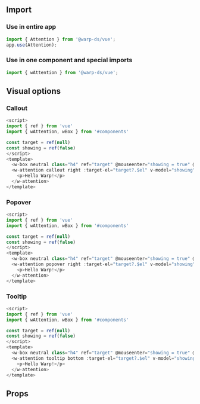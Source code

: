 ## Import

### Use in entire app

```js
import { Attention } from '@warp-ds/vue';
app.use(Attention);
```

### Use in one component and special imports

```js
import { wAttention } from '@warp-ds/vue';
```

## Visual options

### Callout

```js
<script>
import { ref } from 'vue'
import { wAttention, wBox } from '#components'

const target = ref(null)
const showing = ref(false)
</script>
<template>
  <w-box neutral class="h4" ref="target" @mouseenter="showing = true" @mouseleave="showing = false">Hover over me</w-box>
  <w-attention callout right :target-el="target?.$el" v-model="showing">
    <p>Hello Warp!</p>
  </w-attention>
</template>
```

### Popover

```js
<script>
import { ref } from 'vue'
import { wAttention, wBox } from '#components'

const target = ref(null)
const showing = ref(false)
</script>
<template>
  <w-box neutral class="h4" ref="target" @mouseenter="showing = true" @mouseleave="showing = false">Hover over me</w-box>
  <w-attention popover right :target-el="target?.$el" v-model="showing">
    <p>Hello Warp!</p>
  </w-attention>
</template>
```

### Tooltip

```js
<script>
import { ref } from 'vue'
import { wAttention, wBox } from '#components'

const target = ref(null)
const showing = ref(false)
</script>
<template>
  <w-box neutral class="h4" ref="target" @mouseenter="showing = true" @mouseleave="showing = false">Hover over me</w-box>
  <w-attention tooltip bottom :target-el="target?.$el" v-model="showing">
    <p>Hello Warp!</p>
  </w-attention>
</template>
```

## Props

<api-table type="vue" component="Attention" />
